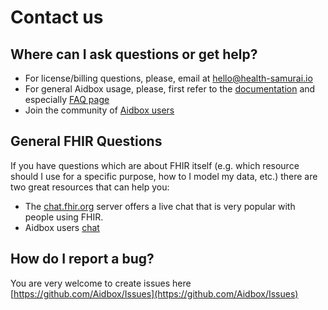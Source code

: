 # Contact us

## Where can I ask questions or get help?

* For license/billing questions, please, email at hello@health-samurai.io
* For general Aidbox usage, please, first refer to the [documentation](https://docs.aidbox.app/) and especially [FAQ page](https://docs.aidbox.app/faq) 
* Join the community of [Aidbox users](https://t.me/aidbox)

## General FHIR Questions

If you have questions which are about FHIR itself \(e.g. which resource should I use for a specific purpose, how to I model my data, etc.\) there are two great resources that can help you:

* The [chat.fhir.org](https://chat.fhir.org/) server offers a live chat that is very popular with people using FHIR. 
* Aidbox users [chat](https://t.me/aidbox)

## How do I report a bug?

You are very welcome to create issues here [https://github.com/Aidbox/Issues](https://github.com/Aidbox/Issues) 

